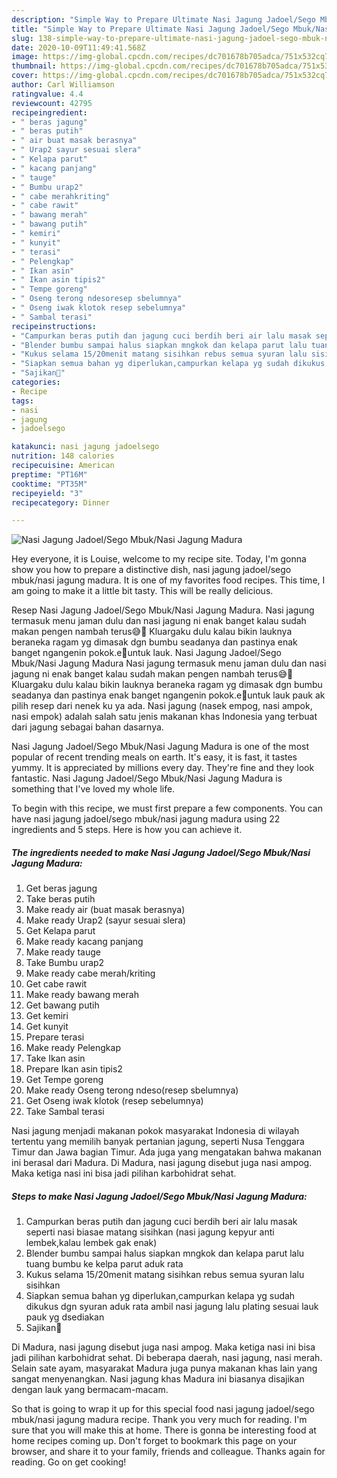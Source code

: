 ```yaml
---
description: "Simple Way to Prepare Ultimate Nasi Jagung Jadoel/Sego Mbuk/Nasi Jagung Madura"
title: "Simple Way to Prepare Ultimate Nasi Jagung Jadoel/Sego Mbuk/Nasi Jagung Madura"
slug: 138-simple-way-to-prepare-ultimate-nasi-jagung-jadoel-sego-mbuk-nasi-jagung-madura
date: 2020-10-09T11:49:41.568Z
image: https://img-global.cpcdn.com/recipes/dc701678b705adca/751x532cq70/nasi-jagung-jadoelsego-mbuknasi-jagung-madura-foto-resep-utama.jpg
thumbnail: https://img-global.cpcdn.com/recipes/dc701678b705adca/751x532cq70/nasi-jagung-jadoelsego-mbuknasi-jagung-madura-foto-resep-utama.jpg
cover: https://img-global.cpcdn.com/recipes/dc701678b705adca/751x532cq70/nasi-jagung-jadoelsego-mbuknasi-jagung-madura-foto-resep-utama.jpg
author: Carl Williamson
ratingvalue: 4.4
reviewcount: 42795
recipeingredient:
- " beras jagung"
- " beras putih"
- " air buat masak berasnya"
- " Urap2 sayur sesuai slera"
- " Kelapa parut"
- " kacang panjang"
- " tauge"
- " Bumbu urap2"
- " cabe merahkriting"
- " cabe rawit"
- " bawang merah"
- " bawang putih"
- " kemiri"
- " kunyit"
- " terasi"
- " Pelengkap"
- " Ikan asin"
- " Ikan asin tipis2"
- " Tempe goreng"
- " Oseng terong ndesoresep sbelumnya"
- " Oseng iwak klotok resep sebelumnya"
- " Sambal terasi"
recipeinstructions:
- "Campurkan beras putih dan jagung cuci berdih beri air lalu masak seperti nasi biasae matang sisihkan (nasi jagung kepyur anti lembek,kalau lembek gak enak)"
- "Blender bumbu sampai halus siapkan mngkok dan kelapa parut lalu tuang bumbu ke kelpa parut aduk rata"
- "Kukus selama 15/20menit matang sisihkan rebus semua syuran lalu sisihkan"
- "Siapkan semua bahan yg diperlukan,campurkan kelapa yg sudah dikukus dgn syuran aduk rata ambil nasi jagung lalu plating sesuai lauk pauk yg dsediakan"
- "Sajikan🤤"
categories:
- Recipe
tags:
- nasi
- jagung
- jadoelsego

katakunci: nasi jagung jadoelsego 
nutrition: 148 calories
recipecuisine: American
preptime: "PT16M"
cooktime: "PT35M"
recipeyield: "3"
recipecategory: Dinner

---
```



![Nasi Jagung Jadoel/Sego Mbuk/Nasi Jagung Madura](https://img-global.cpcdn.com/recipes/dc701678b705adca/751x532cq70/nasi-jagung-jadoelsego-mbuknasi-jagung-madura-foto-resep-utama.jpg)

Hey everyone, it is Louise, welcome to my recipe site. Today, I'm gonna show you how to prepare a distinctive dish, nasi jagung jadoel/sego mbuk/nasi jagung madura. It is one of my favorites food recipes. This time, I am going to make it a little bit tasty. This will be really delicious.

Resep Nasi Jagung Jadoel/Sego Mbuk/Nasi Jagung Madura. Nasi jagung termasuk menu jaman dulu dan nasi jagung ni enak banget kalau sudah makan pengen nambah terus😅🤭 Kluargaku dulu kalau bikin lauknya beraneka ragam yg dimasak dgn bumbu seadanya dan pastinya enak banget ngangenin pokok.e🤤untuk lauk. Nasi Jagung Jadoel/Sego Mbuk/Nasi Jagung Madura Nasi jagung termasuk menu jaman dulu dan nasi jagung ni enak banget kalau sudah makan pengen nambah terus😅🤭 Kluargaku dulu kalau bikin lauknya beraneka ragam yg dimasak dgn bumbu seadanya dan pastinya enak banget ngangenin pokok.e🤤untuk lauk pauk ak pilih resep dari nenek ku ya ada. Nasi jagung (nasek empog, nasi ampok, nasi empok) adalah salah satu jenis makanan khas Indonesia yang terbuat dari jagung sebagai bahan dasarnya.

Nasi Jagung Jadoel/Sego Mbuk/Nasi Jagung Madura is one of the most popular of recent trending meals on earth. It's easy, it is fast, it tastes yummy. It is appreciated by millions every day. They're fine and they look fantastic. Nasi Jagung Jadoel/Sego Mbuk/Nasi Jagung Madura is something that I've loved my whole life.


To begin with this recipe, we must first prepare a few components. You can have nasi jagung jadoel/sego mbuk/nasi jagung madura using 22 ingredients and 5 steps. Here is how you can achieve it.

<!--inarticleads1-->

##### The ingredients needed to make Nasi Jagung Jadoel/Sego Mbuk/Nasi Jagung Madura:

1. Get  beras jagung
1. Take  beras putih
1. Make ready  air (buat masak berasnya)
1. Make ready  Urap2 (sayur sesuai slera)
1. Get  Kelapa parut
1. Make ready  kacang panjang
1. Make ready  tauge
1. Take  Bumbu urap2
1. Make ready  cabe merah/kriting
1. Get  cabe rawit
1. Make ready  bawang merah
1. Get  bawang putih
1. Get  kemiri
1. Get  kunyit
1. Prepare  terasi
1. Make ready  Pelengkap
1. Take  Ikan asin
1. Prepare  Ikan asin tipis2
1. Get  Tempe goreng
1. Make ready  Oseng terong ndeso(resep sbelumnya)
1. Get  Oseng iwak klotok (resep sebelumnya)
1. Take  Sambal terasi


Nasi jagung menjadi makanan pokok masyarakat Indonesia di wilayah tertentu yang memilih banyak pertanian jagung, seperti Nusa Tenggara Timur dan Jawa bagian Timur. Ada juga yang mengatakan bahwa makanan ini berasal dari Madura. Di Madura, nasi jagung disebut juga nasi ampog. Maka ketiga nasi ini bisa jadi pilihan karbohidrat sehat. 

<!--inarticleads2-->

##### Steps to make Nasi Jagung Jadoel/Sego Mbuk/Nasi Jagung Madura:

1. Campurkan beras putih dan jagung cuci berdih beri air lalu masak seperti nasi biasae matang sisihkan (nasi jagung kepyur anti lembek,kalau lembek gak enak)
1. Blender bumbu sampai halus siapkan mngkok dan kelapa parut lalu tuang bumbu ke kelpa parut aduk rata
1. Kukus selama 15/20menit matang sisihkan rebus semua syuran lalu sisihkan
1. Siapkan semua bahan yg diperlukan,campurkan kelapa yg sudah dikukus dgn syuran aduk rata ambil nasi jagung lalu plating sesuai lauk pauk yg dsediakan
1. Sajikan🤤


Di Madura, nasi jagung disebut juga nasi ampog. Maka ketiga nasi ini bisa jadi pilihan karbohidrat sehat. Di beberapa daerah, nasi jagung, nasi merah. Selain sate ayam, masyarakat Madura juga punya makanan khas lain yang sangat menyenangkan. Nasi jagung khas Madura ini biasanya disajikan dengan lauk yang bermacam-macam. 

So that is going to wrap it up for this special food nasi jagung jadoel/sego mbuk/nasi jagung madura recipe. Thank you very much for reading. I'm sure that you will make this at home. There is gonna be interesting food at home recipes coming up. Don't forget to bookmark this page on your browser, and share it to your family, friends and colleague. Thanks again for reading. Go on get cooking!

